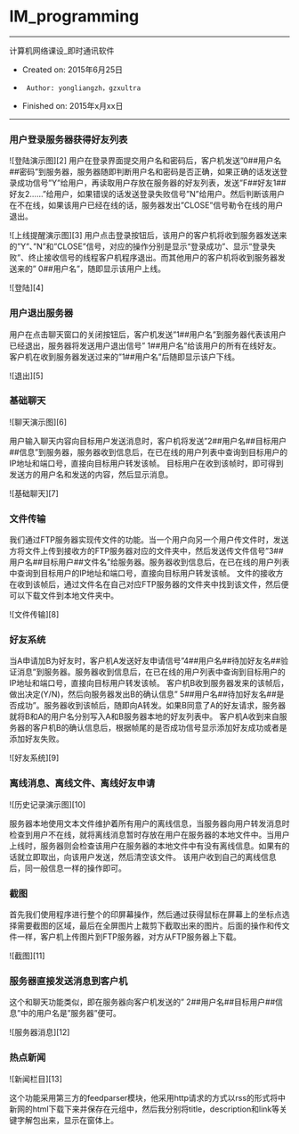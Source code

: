 # IM_programming

---
计算机网络课设_即时通讯软件
 *  Created on: 2015年6月25日
 *      Author: yongliangzh，gzxultra
 *  Finished on: 2015年x月xx日

---

### 用户登录服务器获得好友列表

![登陆演示图][2]
用户在登录界面提交用户名和密码后，客户机发送”0##用户名##密码”到服务器，服务器随即判断用户名和密码是否正确，如果正确的话发送登录成功信号”Y”给用户，再读取用户存放在服务器的好友列表，发送”F##好友1##好友2……”给用户，如果错误的话发送登录失败信号”N”给用户。然后判断该用户在不在线，如果该用户已经在线的话，服务器发出”CLOSE”信号勒令在线的用户退出。

![上线提醒演示图][3]
用户点击登录按钮后，该用户的客户机将收到服务器发送来的”Y”、”N”和”CLOSE”信号，对应的操作分别是显示“登录成功”、显示“登录失败”、终止接收信号的线程客户机程序退出。而其他用户的客户机将收到服务器发送来的” 0##用户名”，随即显示该用户上线。

![登陆][4]

### 用户退出服务器
用户在点击聊天窗口的关闭按钮后，客户机发送”1##用户名”到服务器代表该用户已经退出，服务器将发送用户退出信号” 1##用户名”给该用户的所有在线好友。
客户机在收到服务器发送过来的”1##用户名”后随即显示该户下线。

![退出][5]

### 基础聊天

![聊天演示图][6]

用户输入聊天内容向目标用户发送消息时，客户机将发送”2##用户名##目标用户##信息”到服务器，服务器收到信息后，在已在线的用户列表中查询到目标用户的IP地址和端口号，直接向目标用户转发该帧。
目标用户在收到该帧时，即可得到发送方的用户名和发送的内容，然后显示消息。

![基础聊天][7]

### 文件传输
我们通过FTP服务器实现传文件的功能。当一个用户向另一个用户传文件时，发送方将文件上传到接收方的FTP服务器对应的文件夹中，然后发送传文件信号”3##用户名##目标用户##文件名”给服务器。服务器收到信息后，在已在线的用户列表中查询到目标用户的IP地址和端口号，直接向目标用户转发该帧。
文件的接收方在收到该帧后，通过文件名在自己对应FTP服务器的文件夹中找到该文件，然后便可以下载文件到本地文件夹中。

![文件传输][8]

### 好友系统
当A申请加B为好友时，客户机A发送好友申请信号”4##用户名##待加好友名##验证消息”到服务器。服务器收到信息后，在已在线的用户列表中查询到目标用户的IP地址和端口号，直接向目标用户转发该帧。
客户机B收到服务器发来的该帧后，做出决定(Y/N)，然后向服务器发出B的确认信息” 5##用户名##待加好友名##是否成功”。服务器收到该帧后，随即向A转发。如果B同意了A的好友请求，服务器就将B和A的用户名分别写入A和B服务器本地的好友列表中。
客户机A收到来自服务器的客户机B的确认信息后，根据帧尾的是否成功信号显示添加好友成功或者是添加好友失败。

![好友系统][9]

### 离线消息、离线文件、离线好友申请

![历史记录演示图][10]

服务器本地使用文本文件维护着所有用户的离线信息，当服务器向用户转发消息时检查到用户不在线，就将离线消息暂时存放在用户在服务器的本地文件中。当用户上线时，服务器则会检查该用户在服务器的本地文件中有没有离线信息。如果有的话就立即取出，向该用户发送，然后清空该文件。
该用户收到自己的离线信息后，同一般信息一样的操作即可。

### 截图
首先我们使用程序进行整个的印屏幕操作，然后通过获得鼠标在屏幕上的坐标点选择需要截图的区域，最后在全屏图片上裁剪下截取出来的图片。后面的操作和传文件一样，客户机上传图片到FTP服务器，对方从FTP服务器上下载。

![截图][11]

### 服务器直接发送消息到客户机
这个和聊天功能类似，即在服务器向客户机发送的” 2##用户名##目标用户##信息”中的用户名是”服务器”便可。

![服务器消息][12]

### 热点新闻

![新闻栏目][13]

这个功能采用第三方的feedparser模块，他采用http请求的方式以rss的形式将中新网的html下载下来并保存在元组中，然后我分别将title，description和link等关键字解包出来，显示在窗体上。

